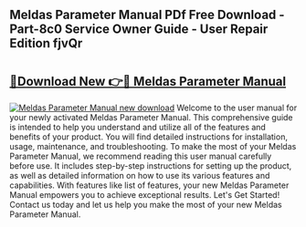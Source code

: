 ## Meldas Parameter Manual PDf Free Download - Part-8c0 Service Owner Guide - User Repair Edition fjvQr

# <h2><a href="http://bc69060.oget.top/?id=Meldas+Parameter+Manual">🔗Download New 👉🔴 Meldas Parameter Manual</a></h2>

[![Meldas Parameter Manual new download](https://i.imgur.com/5g1atiW.png)](http://bc69060.oget.top/?id=Meldas+Parameter+Manual)
Welcome to the user manual for your newly activated Meldas Parameter Manual. This comprehensive guide is intended to help you understand and utilize all of the features and benefits of your product. You will find detailed instructions for installation, usage, maintenance, and troubleshooting. To make the most of your Meldas Parameter Manual, we recommend reading this user manual carefully before use. It includes step-by-step instructions for setting up the product, as well as detailed information on how to use its various features and capabilities. With features like list of features, your new Meldas Parameter Manual empowers you to achieve exceptional results. Let's Get Started! Contact us today and let us help you make the most of your new Meldas Parameter Manual.
